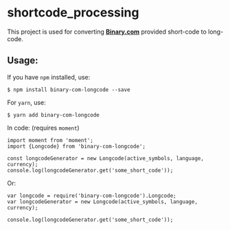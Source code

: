 # shortcode_processing
This project is used for converting [**Binary.com**](https://www.binary.com) provided short-code to long-code.

Usage:
----
If you have `npm` installed, use:
```
$ npm install binary-com-longcode --save
```
For `yarn`, use:
```
$ yarn add binary-com-longcode
```

In code: (requires `moment`)
```
import moment from 'moment';
import {Longcode} from 'binary-com-longcode';

const longcodeGenerator = new Longcode(active_symbols, language, currency);
console.log(longcodeGenerator.get('some_short_code'));

```
Or:
```
var longcode = require('binary-com-longcode').Longcode;
var longcodeGenerator = new Longcode(active_symbols, language, currency);

console.log(longcodeGenerator.get('some_short_code'));
```
